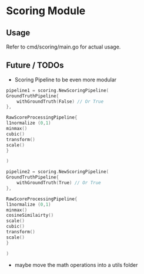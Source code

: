 # Scoring Module

## Usage

Refer to cmd/scoring/main.go for actual usage.

## Future / TODOs

- Scoring Pipeline to be even more modular

```go
pipeline1 = scoring.NewScoringPipeline(
GroundTruthPipeline{
    withGroundTruth(False) // Or True
},

RawScoreProcessingPipeline{
l1normalize (0,1)
minmax()
cubic()
transform()
scale()
}

)

pipeline2 = scoring.NewScoringPipeline(
GroundTruthPipeline{
    withGroundTruth(True) // Or True
},

RawScoreProcessingPipeline{
l1normalize (0,1)
minmax()
cosineSimilairty()
scale()
cubic()
transform()
scale()
}

)

```

- maybe move the math operations into a utils folder
